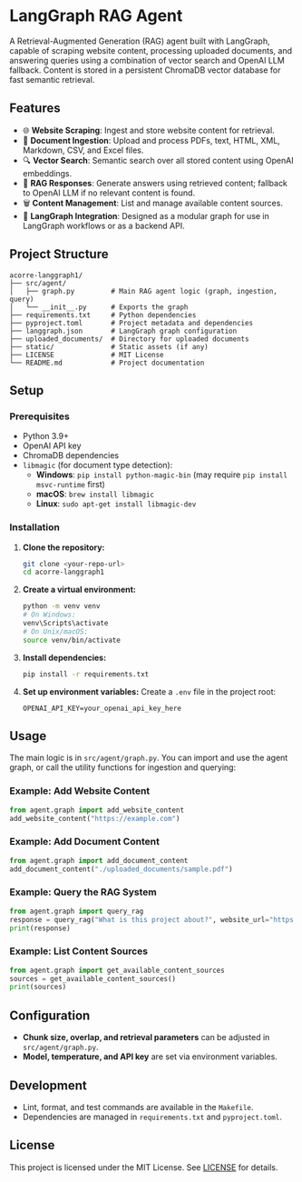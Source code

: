 # LangGraph RAG Agent

A Retrieval-Augmented Generation (RAG) agent built with LangGraph, capable of scraping website content, processing uploaded documents, and answering queries using a combination of vector search and OpenAI LLM fallback. Content is stored in a persistent ChromaDB vector database for fast semantic retrieval.

## Features

- 🌐 **Website Scraping**: Ingest and store website content for retrieval.
- 📄 **Document Ingestion**: Upload and process PDFs, text, HTML, XML, Markdown, CSV, and Excel files.
- 🔍 **Vector Search**: Semantic search over all stored content using OpenAI embeddings.
- 🤖 **RAG Responses**: Generate answers using retrieved content; fallback to OpenAI LLM if no relevant content is found.
- 🗑️ **Content Management**: List and manage available content sources.
- 🧩 **LangGraph Integration**: Designed as a modular graph for use in LangGraph workflows or as a backend API.

## Project Structure

```
acorre-langgraph1/
├── src/agent/
│   ├── graph.py         # Main RAG agent logic (graph, ingestion, query)
│   └── __init__.py      # Exports the graph
├── requirements.txt     # Python dependencies
├── pyproject.toml       # Project metadata and dependencies
├── langgraph.json       # LangGraph graph configuration
├── uploaded_documents/  # Directory for uploaded documents
├── static/              # Static assets (if any)
├── LICENSE              # MIT License
└── README.md            # Project documentation
```

## Setup

### Prerequisites
- Python 3.9+
- OpenAI API key
- ChromaDB dependencies
- `libmagic` (for document type detection):
  - **Windows**: `pip install python-magic-bin` (may require `pip install msvc-runtime` first)
  - **macOS**: `brew install libmagic`
  - **Linux**: `sudo apt-get install libmagic-dev`

### Installation

1. **Clone the repository:**
   ```bash
   git clone <your-repo-url>
   cd acorre-langgraph1
   ```
2. **Create a virtual environment:**
   ```bash
   python -m venv venv
   # On Windows:
   venv\Scripts\activate
   # On Unix/macOS:
   source venv/bin/activate
   ```
3. **Install dependencies:**
   ```bash
   pip install -r requirements.txt
   ```
4. **Set up environment variables:**
   Create a `.env` file in the project root:
   ```env
   OPENAI_API_KEY=your_openai_api_key_here
   ```

## Usage

The main logic is in `src/agent/graph.py`. You can import and use the agent graph, or call the utility functions for ingestion and querying:

### Example: Add Website Content
```python
from agent.graph import add_website_content
add_website_content("https://example.com")
```

### Example: Add Document Content
```python
from agent.graph import add_document_content
add_document_content("./uploaded_documents/sample.pdf")
```

### Example: Query the RAG System
```python
from agent.graph import query_rag
response = query_rag("What is this project about?", website_url="https://example.com")
print(response)
```

### Example: List Content Sources
```python
from agent.graph import get_available_content_sources
sources = get_available_content_sources()
print(sources)
```

## Configuration

- **Chunk size, overlap, and retrieval parameters** can be adjusted in `src/agent/graph.py`.
- **Model, temperature, and API key** are set via environment variables.

## Development

- Lint, format, and test commands are available in the `Makefile`.
- Dependencies are managed in `requirements.txt` and `pyproject.toml`.

## License

This project is licensed under the MIT License. See [LICENSE](LICENSE) for details.
